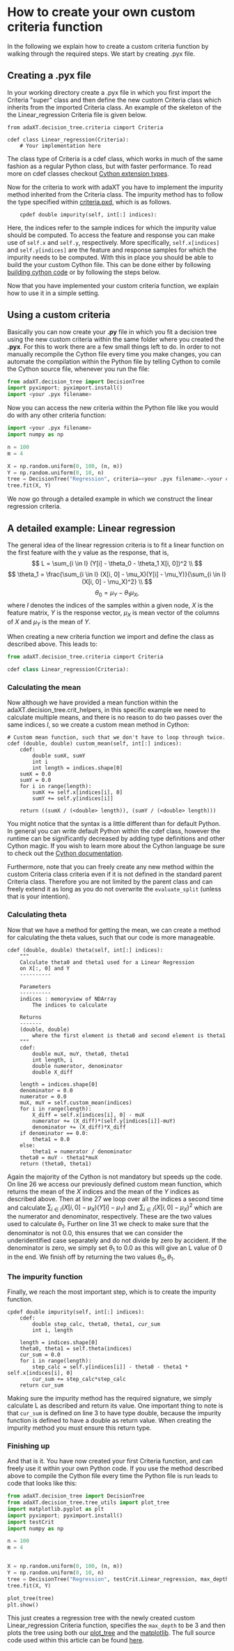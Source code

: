 # How to create your own custom criteria function
In the following we explain how to create a custom criteria function by walking through the required steps. We start by creating .pyx file.

## Creating a .pyx file
In your working directory create a .pyx file in which you first import the Criteria "super" class and then define the new custom Criteria class which inherits from the imported Criteria class. An example of the skeleton of the the Linear_regression Criteria file is given below.
```cython
from adaXT.decision_tree.criteria cimport Criteria

cdef class Linear_regression(Criteria):
    # Your implementation here
```
The class type of Criteria is a cdef class, which works in much of the same fashion as a regular Python class, but with faster performance. To read more on cdef classes checkout [Cython extension types](https://cython.readthedocs.io/en/latest/src/tutorial/cdef_classes.html).

Now for the criteria to work with adaXT you have to implement the impurity method inherited from the Criteria class. The impurity method has to follow the type specified within [criteria.pxd](https://github.com/NiklasPfister/adaXT/blob/main/src/adaXT/decision_tree/criteria.pxd), which is as follows.
```cython
    cpdef double impurity(self, int[:] indices):
```
Here, the indices refer to the sample indices for which the impurity value should be computed. To access the feature and response you can make use of ```self.x``` and ```self.y```, respectively. More specifically, ```self.x[indices] ``` and ```self.y[indices]``` are the feature and response samples for which the impurity needs to be computed. With this in place you should be able to build the your custom Cython file. This can be done either by following [building cython code](https://cython.readthedocs.io/en/latest/src/quickstart/build.html) or by following the steps below.

Now that you have implemented your custom criteria function, we explain how to use it in a simple setting.

## Using a custom criteria
Basically you can now create your **.py** file in which you fit a decision tree using the new custom criteria within the same folder where you created the **.pyx**. For this to work there are a few small things left to do. In order to not manually recompile the Cython file every time you make changes, you can automate the compilation within the Python file by telling Cython to comile the Cython source file, whenever you run the file:
```python
from adaXT.decision_tree import DecisionTree
import pyximport; pyximport.install()
import <your .pyx filename>
```
Now you can access the new criteria within the Python file like you would do with any other criteria function:

```python
import <your .pyx filename>
import numpy as np

n = 100
m = 4

X = np.random.uniform(0, 100, (n, m))
Y = np.random.uniform(0, 10, n)
tree = DecisionTree("Regression", criteria=<your .pyx filename>.<your cdef class>, max_depth=3)
tree.fit(X, Y)
```
We now go through a detailed example in which we construct the linear regression criteria.

## A detailed example: Linear regression

The general idea of the linear regression criteria is to fit a linear function on the first feature with the y value as the response, that is,
$$
L = \sum_{i \in I} (Y[i] - \theta_0 - \theta_1 X[i, 0])^2 \\
$$
$$
\theta_1 = \frac{\sum_{i \in I} (X[i, 0] - \mu_X)(Y[i] - \mu_Y)}{\sum_{i \in I} (X[i, 0] - \mu_X)^2} \\
$$
$$
\theta_0 = \mu_Y - \theta_1 \mu_X,
$$
where $I$ denotes the indices of the samples within a given node, $X$ is the feature matrix, $Y$ is the response vector, $\mu_X$ is mean vector of the columns of $X$ and $\mu_Y$ is the mean of $Y$.


When creating a new criteria function we import and define the class as described above. This leads to:
```python
from adaXT.decision_tree.criteria cimport Criteria

cdef class Linear_regression(Criteria):
```

### Calculating the mean

Now although we have provided a mean function within the adaXT.decision_tree.crit_helpers, in this specific example we need to calculate multiple means, and there is no reason to do two passes over the same indices $I$, so we create a custom mean method in Cython:

```cython
# Custom mean function, such that we don't have to loop through twice.
cdef (double, double) custom_mean(self, int[:] indices):
    cdef:
        double sumX, sumY
        int i
        int length = indices.shape[0]
    sumX = 0.0
    sumY = 0.0
    for i in range(length):
        sumX += self.x[indices[i], 0]
        sumY += self.y[indices[i]]

    return ((sumX / (<double> length)), (sumY / (<double> length)))
```
You might notice that the syntax is a little different than for default Python. In general you can write default Python within the cdef class, however the runtime can be significantly decreased by adding type definitions and other Cython magic. If you wish to learn more about the Cython language be sure to check out the [Cython documentation](https://cython.readthedocs.io/en/latest/).

Furthermore, note that you can freely create any new method within the custom Criteria class criteria even if it is not defined in the standard parent Criteria class. Therefore you are not limited by the parent class and can freely extend it as long as you do not overwrite the `evaluate_split` (unless that is your intention).

### Calculating theta

Now that we have a method for getting the mean, we can create a method for calculating the theta values, such that our code is more manageable.

```cython linenums="1"
cdef (double, double) theta(self, int[:] indices):
    """
    Calculate theta0 and theta1 used for a Linear Regression
    on X[:, 0] and Y
    ----------

    Parameters
    ----------
    indices : memoryview of NDArray
        The indices to calculate

    Returns
    -------
    (double, double)
        where the first element is theta0 and second element is theta1
    """
    cdef:
        double muX, muY, theta0, theta1
        int length, i
        double numerator, denominator
        double X_diff

    length = indices.shape[0]
    denominator = 0.0
    numerator = 0.0
    muX, muY = self.custom_mean(indices)
    for i in range(length):
        X_diff = self.x[indices[i], 0] - muX
        numerator += (X_diff)*(self.y[indices[i]]-muY)
        denominator += (X_diff)*X_diff
    if denominator == 0.0:
        theta1 = 0.0
    else:
        theta1 = numerator / denominator
    theta0 = muY - theta1*muX
    return (theta0, theta1)
```
Again the majority of the Cython is not mandatory but speeds up the code.
On line 26 we access our previously defined custom mean function, which returns the mean of the $X$ indices and the mean of the $Y$ indices as described above. Then at line 27 we loop over all the indices a second time and calculate $\sum_{i \in I} (X[i, 0] - \mu_X) (Y[i] - \mu_Y)$ and $\sum_{i \in I} (X[i, 0] - \mu_X)^2$ which are the numerator and denominator, respectively. These are the two values used to calculate $\theta_1$. Further on line 31 we check to make sure that the denominator is not 0.0, this ensures that we can consider the underidentified case separately and do not divide by zero by accident. If the denominator is zero, we simply set $\theta_1$ to 0.0 as this will give an L value of 0 in the end. We finish off by returning the two values $\theta_0,\theta_1$.


### The impurity function
Finally, we reach the most important step, which is to create the impurity function.
```cython linenums="1"
cpdef double impurity(self, int[:] indices):
    cdef:
        double step_calc, theta0, theta1, cur_sum
        int i, length

    length = indices.shape[0]
    theta0, theta1 = self.theta(indices)
    cur_sum = 0.0
    for i in range(length):
        step_calc = self.y[indices[i]] - theta0 - theta1 * self.x[indices[i], 0]
        cur_sum += step_calc*step_calc
    return cur_sum
```
Making sure the impurity method has the required signature, we simply calculate L as described and return its value. One important thing to note is that `cur_sum` is defined on line 3 to have type double, because the impurity function is defined to have a double as return value. When creating the impurity method you must ensure this return type.

### Finishing up
And that is it. You have now created your first Criteria function, and can freely use it within your own Python code. If you use the method described above to compile the Cython file every time the Python file is run leads to code that looks like this:
```python
from adaXT.decision_tree import DecisionTree
from adaXT.decision_tree.tree_utils import plot_tree
import matplotlib.pyplot as plt
import pyximport; pyximport.install()
import testCrit
import numpy as np

n = 100
m = 4


X = np.random.uniform(0, 100, (n, m))
Y = np.random.uniform(0, 10, n)
tree = DecisionTree("Regression", testCrit.Linear_regression, max_depth=3)
tree.fit(X, Y)

plot_tree(tree)
plt.show()
```
This just creates a regression tree with the newly created custom Linear_regression Criteria function, specifies the `max_depth` to be 3 and then plots the tree using both our [plot_tree](../utils/tree_utils.md) and the [matplotlib](https://matplotlib.org/). The full source code used within this article can be found [here](https://github.com/NiklasPfister/adaXT/tree/Documentation/docs/assets/examples/linear_regression).
